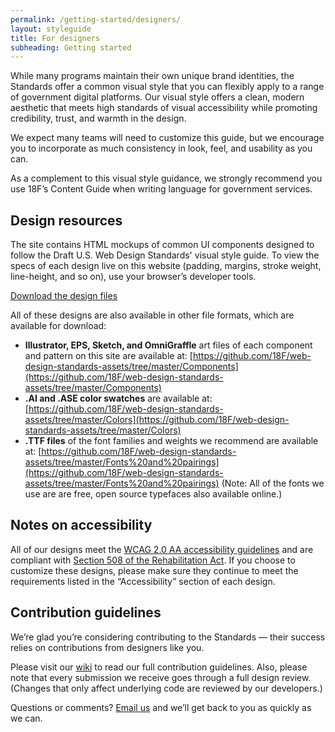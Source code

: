 ```yaml
---
permalink: /getting-started/designers/
layout: styleguide
title: For designers
subheading: Getting started
---
```


While many programs maintain their own unique brand identities, the Standards offer a common visual style that you can flexibly apply to a range of government digital platforms. Our visual style offers a clean, modern aesthetic that meets high standards of visual accessibility while promoting credibility, trust, and warmth in the design.

We expect many teams will need to customize this guide, but we encourage you to incorporate as much consistency in look, feel, and usability as you can.

As a complement to this visual style guidance, we strongly recommend you use 18F’s Content Guide when writing language for government services.

## Design resources<a id="design-resources"></a>

The site contains HTML mockups of common UI components designed to follow the Draft U.S. Web Design Standards' visual style guide. To view the specs of each design live on this website (padding, margins, stroke weight, line-height, and so on), use your browser’s developer tools.

<a class="link-download" href="https://github.com/18F/web-design-standards-assets/archive/master.zip">Download the design files</a>

All of these designs are also available in other file formats, which are available for download:

* **Illustrator, EPS, Sketch, and OmniGraffle** art files of each component and pattern on this site are available at: [https://github.com/18F/web-design-standards-assets/tree/master/Components](https://github.com/18F/web-design-standards-assets/tree/master/Components)
* **.AI and .ASE color swatches** are available at: [https://github.com/18F/web-design-standards-assets/tree/master/Colors](https://github.com/18F/web-design-standards-assets/tree/master/Colors)
* **.TTF files** of the font families and weights we recommend are available at: [https://github.com/18F/web-design-standards-assets/tree/master/Fonts%20and%20pairings](https://github.com/18F/web-design-standards-assets/tree/master/Fonts%20and%20pairings) (Note: All of the fonts we use are are free, open source typefaces also available online.)

## Notes on accessibility<a id="notes-on-accessibility"></a>

All of our designs meet the [WCAG 2.0 AA accessibility guidelines](https://www.w3.org/TR/WCAG20/) and are compliant with [Section 508 of the Rehabilitation Act](http://www.section508.gov/). If you choose to customize these designs, please make sure they continue to meet the requirements listed in the “Accessibility” section of each design.

## Contribution guidelines<a id="contribution-guidelines"></a>

We’re glad you’re considering contributing to the Standards — their success relies on contributions from designers like you.

Please visit our [wiki](https://github.com/18F/web-design-standards/wiki/Contribution-Guidelines:-Design) to read our full contribution guidelines. Also, please note that every submission we receive goes through a full design review. (Changes that only affect underlying code are reviewed by our developers.)

Questions or comments? [Email us](mailto:uswebdesignstandards@gsa.gov) and we’ll get back to you as quickly as we can.
